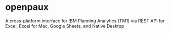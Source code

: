 # openpaux
A cross-platform interface for IBM Planning Analytics (TM1) via REST API for Excel, Excel for Mac, Google Sheets, and Native Desktop
